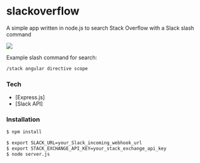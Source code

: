 # slackoverflow

A simple app written in node.js to search Stack Overflow with a Slack slash command

![](http://jffileshares.s3.amazonaws.com/Screen-Recording-2015-08-08-00-53-24-pmlqUOpmK3.gif)

Example slash command for search:

```sh
/stack angular directive scope
```

### Tech

* [Express.js]
* [Slack API]

### Installation

```sh
$ npm install
```

```sh
$ export SLACK_URL=your_Slack_incoming_webhook_url
$ export STACK_EXCHANGE_API_KEY=your_stack_exchange_api_key
$ node server.js
```

